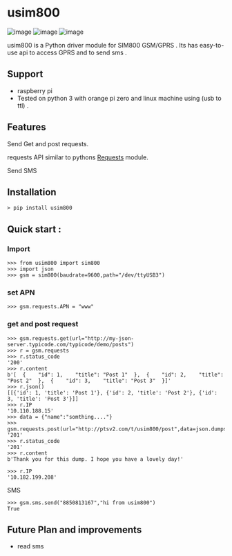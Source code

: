 usim800
==========================
![image](https://img.shields.io/badge/build-passing-green.svg)
![image](https://img.shields.io/github/license/Bhagyarsh/usim800.svg)
![image](https://img.shields.io/pypi/v/usim800.svg)

usim800 is a Python driver module for SIM800 GSM/GPRS . Its has easy-to-use api to access GPRS and to send sms . 

Support
------------
* raspberry pi
* Tested on python 3 with orange pi zero and linux machine using (usb to ttl) .

Features
------------
    
Send Get and post requests.

requests API  similar to pythons [Requests](https://github.com/kennethreitz/requests) module.

Send SMS
   
    

Installation
------------
    > pip install usim800


Quick start :
------------
### Import

``` {.sourceCode .python}
>>> from usim800 import sim800
>>> import json
>>> gsm = sim800(baudrate=9600,path="/dev/ttyUSB3")
```
### set APN

``` {.sourceCode .python}
>>> gsm.requests.APN = "www"
```
### get and post request
``` {.sourceCode .python}
>>> gsm.requests.get(url="http://my-json-server.typicode.com/typicode/demo/posts")
>>> r = gsm.requests
>>> r.status_code
'200'
>>> r.content
b'[  {    "id": 1,    "title": "Post 1"  },  {    "id": 2,    "title": "Post 2"  },  {    "id": 3,    "title": "Post 3"  }]'
>>> r.json()
[[{'id': 1, 'title': 'Post 1'}, {'id': 2, 'title': 'Post 2'}, {'id': 3, 'title': 'Post 3'}]]
>>> r.IP
'10.110.188.15'
>>> data = {"name":"somthing...."}
>>> gsm.requests.post(url="http://ptsv2.com/t/usim800/post",data=json.dumps(data))
'201'
>>> r.status_code
'201'
>>> r.content
b'Thank you for this dump. I hope you have a lovely day!'

>>> r.IP
'10.182.199.208'
```
SMS
``` {.sourceCode .python}
>>> gsm.sms.send("8850813167","hi from usim800")
True
```

Future Plan and  improvements
------------
* read sms
